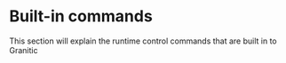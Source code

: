 # Built-in commands

This section will explain the runtime control commands that are built in to Granitic
